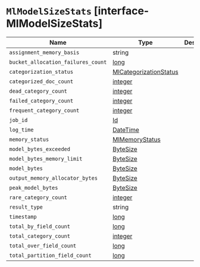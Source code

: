 # `MlModelSizeStats` [interface-MlModelSizeStats]

| Name | Type | Description |
| - | - | - |
| `assignment_memory_basis` | string | &nbsp; |
| `bucket_allocation_failures_count` | [long](./long.md) | &nbsp; |
| `categorization_status` | [MlCategorizationStatus](./MlCategorizationStatus.md) | &nbsp; |
| `categorized_doc_count` | [integer](./integer.md) | &nbsp; |
| `dead_category_count` | [integer](./integer.md) | &nbsp; |
| `failed_category_count` | [integer](./integer.md) | &nbsp; |
| `frequent_category_count` | [integer](./integer.md) | &nbsp; |
| `job_id` | [Id](./Id.md) | &nbsp; |
| `log_time` | [DateTime](./DateTime.md) | &nbsp; |
| `memory_status` | [MlMemoryStatus](./MlMemoryStatus.md) | &nbsp; |
| `model_bytes_exceeded` | [ByteSize](./ByteSize.md) | &nbsp; |
| `model_bytes_memory_limit` | [ByteSize](./ByteSize.md) | &nbsp; |
| `model_bytes` | [ByteSize](./ByteSize.md) | &nbsp; |
| `output_memory_allocator_bytes` | [ByteSize](./ByteSize.md) | &nbsp; |
| `peak_model_bytes` | [ByteSize](./ByteSize.md) | &nbsp; |
| `rare_category_count` | [integer](./integer.md) | &nbsp; |
| `result_type` | string | &nbsp; |
| `timestamp` | [long](./long.md) | &nbsp; |
| `total_by_field_count` | [long](./long.md) | &nbsp; |
| `total_category_count` | [integer](./integer.md) | &nbsp; |
| `total_over_field_count` | [long](./long.md) | &nbsp; |
| `total_partition_field_count` | [long](./long.md) | &nbsp; |

